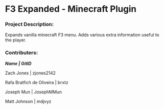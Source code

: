 # F3 Expanded - Minecraft Plugin
### Project Description:

Expands vanilla minecraft F3 menu. Adds various extra information useful to the player.

### Contributers:

**_Name | GitID_**

Zach Jones | zjones2142

Rafa Bratfich de Oliveira | brxtz

Joseph Mun | JosephMMun

Matt Johnson | mdjvyz
